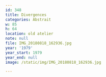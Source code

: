 ```yaml
---
id: 348
title: Divergences
categories: Abstrait
w: 85
h: 64
location: old atelier
note: null
file: IMG_20180818_162936.jpg
year: '1979'
year_start: 1979
year_end: null
image: /static/img/IMG_20180818_162936.jpg

---
```

